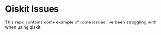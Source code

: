 # Qiskit Issues 

This repo contains some example of some issues I've been struggling with when using qiskit
